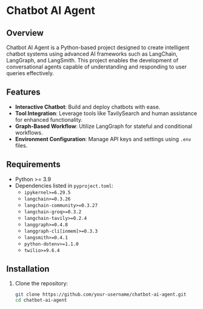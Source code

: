 # Chatbot AI Agent

## Overview

Chatbot AI Agent is a Python-based project designed to create intelligent chatbot systems using advanced AI frameworks such as LangChain, LangGraph, and LangSmith. This project enables the development of conversational agents capable of understanding and responding to user queries effectively.

## Features

- **Interactive Chatbot**: Build and deploy chatbots with ease.
- **Tool Integration**: Leverage tools like TavilySearch and human assistance for enhanced functionality.
- **Graph-Based Workflow**: Utilize LangGraph for stateful and conditional workflows.
- **Environment Configuration**: Manage API keys and settings using `.env` files.

## Requirements

- Python >= 3.9
- Dependencies listed in `pyproject.toml`:
  - `ipykernel>=6.29.5`
  - `langchain>=0.3.26`
  - `langchain-community>=0.3.27`
  - `langchain-groq>=0.3.2`
  - `langchain-tavily>=0.2.4`
  - `langgraph>=0.4.8`
  - `langgraph-cli[inmem]>=0.3.3`
  - `langsmith>=0.4.1`
  - `python-dotenv>=1.1.0`
  - `twilio>=9.6.4`

## Installation

1. Clone the repository:
   ```bash
   git clone https://github.com/your-username/chatbot-ai-agent.git
   cd chatbot-ai-agent